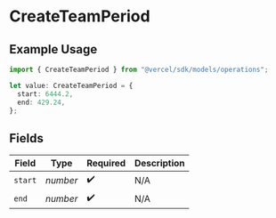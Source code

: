 # CreateTeamPeriod

## Example Usage

```typescript
import { CreateTeamPeriod } from "@vercel/sdk/models/operations";

let value: CreateTeamPeriod = {
  start: 6444.2,
  end: 429.24,
};
```

## Fields

| Field              | Type               | Required           | Description        |
| ------------------ | ------------------ | ------------------ | ------------------ |
| `start`            | *number*           | :heavy_check_mark: | N/A                |
| `end`              | *number*           | :heavy_check_mark: | N/A                |